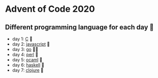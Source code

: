# Advent of Code 2020
## Different programming language for each day :cowboy_hat_face:

* day 1: [C](https://gcc.gnu.org/)  :older_man:
* day 2: [javascript](https://www.javascript.com/) :bridge_at_night:
* day 3: [go](https://go.dev/) :running_man:
* day 4: [perl](https://www.perl.org/) :gem: 
* day 5: [ocaml](https://ocaml.org/) :camel:
* day 6: [haskell](https://www.haskell.org/) :mage:
* day 7: [clojure](https://clojure.org/) :test_tube:
